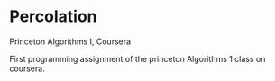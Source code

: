 # Percolation
Princeton Algorithms I, Coursera


First programming assignment of the princeton Algorithms 1 class on coursera.
